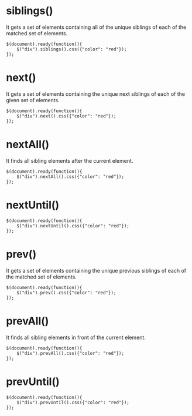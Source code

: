 # siblings()
It gets a set of elements containing all of the unique siblings of each of the matched set of elements.
```
$(document).ready(function(){
    $("div").siblings().css({"color": "red"});
});
```
# next()
It gets a set of elements containing the unique next siblings of each of the given set of elements.
```
$(document).ready(function(){
    $("div").next().css({"color": "red"});
});
```
# nextAll()
It finds all sibling elements after the current element.
```
$(document).ready(function(){
    $("div").nextAll().css({"color": "red"});
});
```
# nextUntil()
```
$(document).ready(function(){
    $("div").nextUntil().css({"color": "red"});
});
```
# prev()
It gets a set of elements containing the unique previous siblings of each of the matched set of elements.
```
$(document).ready(function(){
    $("div").prev().css({"color": "red"});
});
```
# prevAll()
It finds all sibling elements in front of the current element.
```
$(document).ready(function(){
    $("div").prevAll().css({"color": "red"});
});
```
# prevUntil()
```
$(document).ready(function(){
    $("div").prevUntil().css({"color": "red"});
});
```
